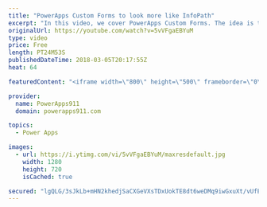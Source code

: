 ```yaml
---
title: "PowerApps Custom Forms to look more like InfoPath"
excerpt: "In this video, we cover PowerApps Custom Forms. The idea is to show you some tips and tricks to make the forms look more like InfoPath. You will also learn some of the tricks for making app building easier. Finally, we cover PowerApps Security trimming. Too much fun.  PowerApps documentation on Color"
originalUrl: https://youtube.com/watch?v=5vVFgaEBYuM
type: video
price: Free
length: PT24M53S
publishedDateTime: 2018-03-05T20:17:55Z
heat: 64

featuredContent: "<iframe width=\"800\" height=\"500\" frameborder=\"0\" src=\"https://www.youtube.com/embed/5vVFgaEBYuM\" allow=\"accelerometer; autoplay; encrypted-media; gyroscope; picture-in-picture\" allowfullscreen></iframe>"

provider:
  name: PowerApps911
  domain: powerapps911.com

topics:
  - Power Apps

images:
  - url: https://i.ytimg.com/vi/5vVFgaEBYuM/maxresdefault.jpg
    width: 1280
    height: 720
    isCached: true

secured: "lgQLG/3sJkLb+mHN2khedjSaCXGeVXsTDxUokTE8dt6weDMq9iwGxuXt/vUfEt+UH/B1LCvBFkoCIGAlwB2gZvewU15mPthc09ivWB7eEqqxOD7l6lD/z9Z/GdbTjec5/IL43BRutrwvdXPWaP1hSMr+HxZi9iAnh7ho85PA1is4aLU86uZD9qoNLGMXIKBeO20iUP/fhSy+2SPgzzkom2X2Z+Iq3QLclEFi4bl5mmib3AahLvEefj9HyU+XsEROvGAlGGIUso0wljCYU7j6xcQiqGJ7K1x6ss3C48OAX/FzbAWZLZkMGRnQKMPCLZqQqbKlYKX04C+wMzYobIqxqXCIUA+dSGB8Z18j0WEwJwh2aQM6FlFKEMmnfHg+SS+fCfLuED/qUOmgOV9pkYENqC/cvwK7K6YhzFzkIFAqQsU=;bK9wSxxxgOzXRlZ8CPxBOQ=="
---
```


